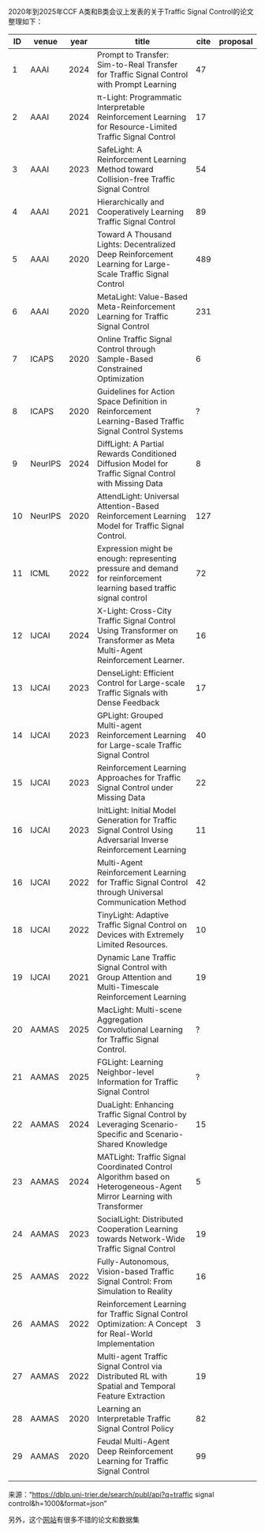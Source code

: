 

2020年到2025年CCF A类和B类会议上发表的关于Traffic Signal Control的论文整理如下：

| ID   | venue   | year | title                                                        | cite | proposal |
| ---- | ------- | ---- | ------------------------------------------------------------ | ---- | -------- |
| 1    | AAAI    | 2024 | Prompt to Transfer: Sim-to-Real Transfer for Traffic Signal Control with Prompt Learning | 47   |          |
| 2    | AAAI    | 2024 | π-Light: Programmatic Interpretable Reinforcement Learning for Resource-Limited Traffic Signal Control | 17   |          |
| 3    | AAAI    | 2023 | SafeLight: A Reinforcement Learning Method toward Collision-free Traffic Signal Control | 54   |          |
| 4    | AAAI    | 2021 | Hierarchically and Cooperatively Learning Traffic Signal Control | 89   |          |
| 5    | AAAI    | 2020 | Toward A Thousand Lights: Decentralized Deep Reinforcement Learning for Large-Scale Traffic Signal Control | 489  |          |
| 6    | AAAI    | 2020 | MetaLight: Value-Based Meta-Reinforcement Learning for Traffic Signal Control | 231  |          |
| 7    | ICAPS   | 2020 | Online Traffic Signal Control through Sample-Based Constrained Optimization | 6    |          |
| 8    | ICAPS   | 2020 | Guidelines for Action Space Definition in Reinforcement Learning-Based Traffic Signal Control Systems | ?    |          |
| 9    | NeurIPS | 2024 | DiffLight: A Partial Rewards Conditioned Diffusion Model for Traffic Signal Control with Missing Data | 8    |          |
| 10   | NeurIPS | 2020 | AttendLight: Universal Attention-Based Reinforcement Learning Model for Traffic Signal Control. | 127  |          |
| 11   | ICML    | 2022 | Expression might be enough: representing pressure and demand for reinforcement learning based traffic signal control | 72   |          |
| 12   | IJCAI   | 2024 | X-Light: Cross-City Traffic Signal Control Using Transformer on Transformer as Meta Multi-Agent Reinforcement Learner. | 16   |          |
| 13   | IJCAI   | 2023 | DenseLight: Efficient Control for Large-scale Traffic Signals with Dense Feedback | 17   |          |
| 14   | IJCAI   | 2023 | GPLight: Grouped Multi-agent Reinforcement Learning for Large-scale Traffic Signal Control | 40   |          |
| 15   | IJCAI   | 2023 | Reinforcement Learning Approaches for Traffic Signal Control under Missing Data | 22   |          |
| 16   | IJCAI   | 2023 | InitLight: Initial Model Generation for Traffic Signal Control Using Adversarial Inverse Reinforcement Learning | 11   |          |
| 16   | IJCAI   | 2022 | Multi-Agent Reinforcement Learning for Traffic Signal Control through Universal Communication Method | 42   |          |
| 18   | IJCAI   | 2022 | TinyLight: Adaptive Traffic Signal Control on Devices with Extremely Limited Resources. | 10   |          |
| 19   | IJCAI   | 2021 | Dynamic Lane Traffic Signal Control with Group Attention and Multi-Timescale Reinforcement Learning | 19   |          |
| 20   | AAMAS   | 2025 | MacLight: Multi-scene Aggregation Convolutional Learning for Traffic Signal Control. | ?    |          |
| 21   | AAMAS   | 2025 | FGLight: Learning Neighbor-level Information for Traffic Signal Control | ?    |          |
| 22   | AAMAS   | 2024 | DuaLight: Enhancing Traffic Signal Control by Leveraging Scenario-Specific and Scenario-Shared Knowledge | 15   |          |
| 23   | AAMAS   | 2024 | MATLight: Traffic Signal Coordinated Control Algorithm based on Heterogeneous-Agent Mirror Learning with Transformer | 5    |          |
| 24   | AAMAS   | 2023 | SocialLight: Distributed Cooperation Learning towards Network-Wide Traffic Signal Control | 19   |          |
| 25   | AAMAS   | 2022 | Fully-Autonomous, Vision-based Traffic Signal Control: From Simulation to Reality | 16   |          |
| 26   | AAMAS   | 2022 | Reinforcement Learning for Traffic Signal Control Optimization: A Concept for Real-World Implementation | 3    |          |
| 27   | AAMAS   | 2022 | Multi-agent Traffic Signal Control via Distributed RL with Spatial and Temporal Feature Extraction | 19   |          |
| 28   | AAMAS   | 2020 | Learning an Interpretable Traffic Signal Control Policy      | 82   |          |
| 29   | AAMAS   | 2020 | Feudal Multi-Agent Deep Reinforcement Learning for Traffic Signal Control | 99   |          |
|      |         |      |                                                              |      |          |

来源：“https://dblp.uni-trier.de/search/publ/api?q=traffic signal control&h=1000&format=json”

另外，这个[网站](https://traffic-signal-control.github.io/)有很多不错的论文和数据集